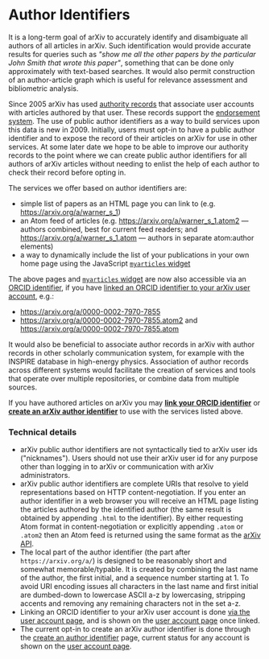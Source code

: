 Author Identifiers
==================

It is a long-term goal of arXiv to accurately identify and disambiguate
all authors of all articles in arXiv. Such identification would provide
accurate results for queries such as *"show me all the other papers by
the particular John Smith that wrote this paper"*, something that can be
done only approximately with text-based searches. It would also permit
construction of an author-article graph which is useful for relevance
assessment and bibliometric analysis.

Since 2005 arXiv has used [authority records](/help/authority.md) that associate
user accounts with articles authored by that user. These records support
the [endorsement system](/help/endorsement.md). The use of public author
identifiers as a way to build services upon this data is new in 2009.
Initially, users must opt-in to have a public author identifier and to
expose the record of their articles on arXiv for use in other services.
At some later date we hope to be able to improve our authority records
to the point where we can create public author identifiers for all
authors of arXiv articles without needing to enlist the help of each
author to check their record before opting in.

The services we offer based on author identifiers are:

-   simple list of papers as an HTML page you can link to (e.g.
    <https://arxiv.org/a/warner_s_1>)
-   an Atom feed of articles (e.g.
    <https://arxiv.org/a/warner_s_1.atom2> — authors combined, best for
    current feed readers; and <https://arxiv.org/a/warner_s_1.atom> —
    authors in separate atom:author elements)
-   a way to dynamically include the list of your publications in your
    own home page using the JavaScript [`myarticles` widget](/help/myarticles.md)

The above pages and [`myarticles` widget](/help/myarticles.md) are now also
accessible via an [ORCID identifier](/help/orcid.md), if you have [linked
an ORCID identifier to your arXiv user account](https://arxiv.org/user/confirm_orcid_id),
e.g.:

-   <https://arxiv.org/a/0000-0002-7970-7855>
-   <https://arxiv.org/a/0000-0002-7970-7855.atom2> and
    <https://arxiv.org/a/0000-0002-7970-7855.atom>

It would also be beneficial to associate author records in arXiv with
author records in other scholarly communication system, for example with
the INSPIRE database in high-energy physics. Association of author
records across different systems would facilitate the creation of
services and tools that operate over multiple repositories, or combine
data from multiple sources.

If you have authored articles on arXiv you may **[link your ORCID
identifier](https://arxiv.org/user/confirm_orcid_id)** or **[create an arXiv author
identifier](https://arxiv.org/set_author_id)** to use with the services listed above.

### Technical details

-   arXiv public author identifiers are not syntactically tied to arXiv
    user ids ("nicknames"). Users should not use their arXiv user id for
    any purpose other than logging in to arXiv or communication with
    arXiv administrators.
-   arXiv public author identifiers are complete URIs that resolve to
    yield representations based on HTTP content-negotiation. If you
    enter an author identifier in a web browser you will receive an HTML
    page listing the articles authored by the identified author (the
    same result is obtained by appending `.html` to the identifier). By
    either requesting Atom format in content-negotiation or explicitly
    appending `.atom` or `.atom2` then an Atom feed is returned using
    the same format as the [arXiv API](/help/api/index.md).
-   The local part of the author identifier (the part after
    `https://arxiv.org/a/`) is designed to be reasonably short and
    somewhat memorable/typable. It is created by combining the last name
    of the author, the first initial, and a sequence number starting
    at 1. To avoid URI encoding issues all characters in the last name
    and first initial are dumbed-down to lowercase ASCII a-z by
    lowercasing, stripping accents and removing any remaining characters
    not in the set a-z.
-   Linking an ORCID identifier to your arXiv user account is done [via
    the user account page](https://arxiv.org/user/confirm_orcid_id), and is shown on the
    [user account page](https://arxiv.org/user) once linked.
-   The current opt-in to create an arXiv author identifier is done
    through the [create an author identifier](https://arxiv.org/set_author_id) page,
    current status for any account is shown on the [user account
    page](/auth "arXiv user account page").
